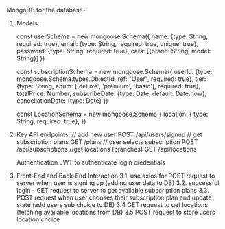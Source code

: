 MongoDB for the database-

1. Models:

   const userSchema = new mongoose.Schema({
   name: {type: String, required: true},
   email: {type: String, required: true, unique: true},
   password: {type: String, required: true},
   cars: [{brand: String, model: String}]
   })

   const subscriptionSchema = new mongoose.Schema({
   userId: {type: mongoose.Schema.types.ObjectId, ref: "User", required: true},
   tier: {type: String, enum: ['deluxe', 'premium', 'basic'], required: true},
   totalPrice: Number,
   subscribeDate: {type: Date, default: Date.now},
   cancellationDate: {type: Date}
   })

   const LocationSchema = new mongoose.Schema({
   location: {
   type: String,
   required: true},
   })

2. Key API endpoints:
   // add new user
   POST /api/users/signup
   // get subscription plans
   GET /plans
   // user selects subscription
   POST /api/subscriptions
   //get locations (branches)
   GET /api/locations

   Authentication
   JWT to authenticate login credentials

3. Front-End and Back-End Interaction
   3.1. use axios for POST request to server when user is signing up (adding user data to DB)
   3.2. successful login - GET request to server to get available subscription plans
   3.3. POST request when user chooses their subscription plan and update state (add users sub choice to DB)
   3.4 GET request to get locations (fetching available locations from DB)
   3.5 POST request to store users location choice
